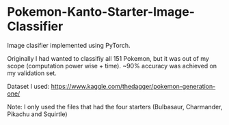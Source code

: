 # Pokemon-Kanto-Starter-Image-Classifier

Image clasifier implemented using PyTorch. 

Originally I had wanted to classifiy all 151 Pokemon, but it was out of my scope (computation power wise + time).
~90% accuracy was achieved on my validation set.

Dataset I used: https://www.kaggle.com/thedagger/pokemon-generation-one/

Note: I only used the files that had the four starters (Bulbasaur, Charmander, Pikachu and Squirtle)
